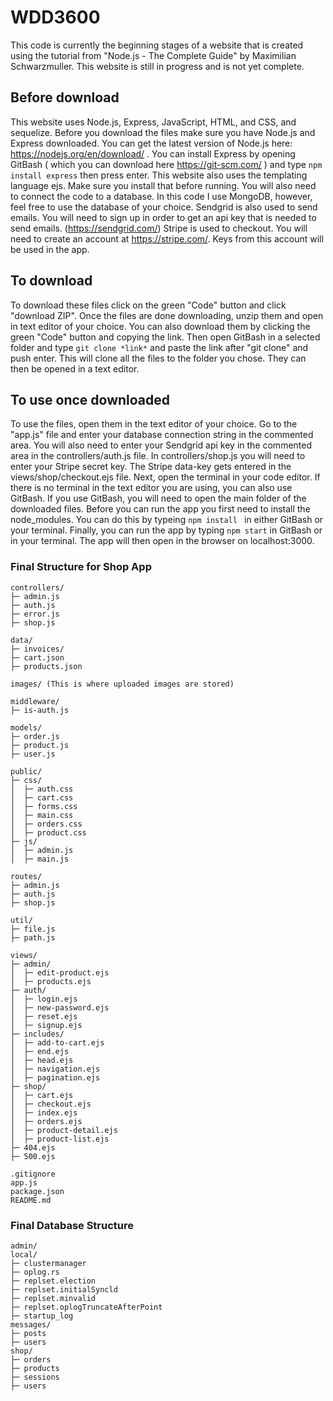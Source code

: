 # WDD3600
This code is currently the beginning stages of a website that is created using the tutorial from "Node.js - The Complete Guide" by Maximilian Schwarzmuller.
This website is still in progress and is not yet complete.

## Before download
This website uses Node.js, Express, JavaScript, HTML, and CSS, and sequelize. Before you download the files make sure you have Node.js and Express downloaded.
You can get the latest version of Node.js here: https://nodejs.org/en/download/ .
 You can install Express by opening GitBash ( which you can download here https://git-scm.com/ ) and type ```npm install express``` then press enter.
 This website also uses the templating language ejs. Make sure you install that before running.
 You will also need to connect the code to a database. In this code I use MongoDB, however, feel free to use the database of your choice. 
 Sendgrid is also used to send emails. You will need to sign up in order to get an api key that is needed to send emails. (https://sendgrid.com/)
 Stripe is used to checkout. You will need to create an account at https://stripe.com/. Keys from this account will be used in the app.

## To download
To download these files click on the green "Code" button and click "download ZIP". Once the files are done downloading, unzip them and open in text editor of your choice. You can also download them by clicking the green "Code" button and copying the link. Then open GitBash in a selected folder and type ```git clone *link*``` and paste the link after "git clone" and push enter. This will clone all the files to the folder you chose. They can then be opened in a text editor.



## To use once downloaded
To use the files, open them in the text editor of your choice. Go to the "app.js" file and enter your database connection string in the commented area. You will also need to enter your Sendgrid api key in the commented area in the controllers/auth.js file. In controllers/shop.js you will need to enter your Stripe secret key. The Stripe data-key gets entered in the views/shop/checkout.ejs file. Next, open the terminal in your code editor. If there is no terminal in the text editor you are using, you can also use GitBash. If you use GitBash, you will need to open the main folder of the downloaded files. Before you can run the app you first need to install the node_modules. You can do this by typeing ```npm install ``` in either GitBash or your terminal. Finally, you can run the app by typing ```npm start``` in GitBash or in your terminal. The app will then open in the browser on localhost:3000.

### Final Structure for Shop App
```
controllers/
├─ admin.js
├─ auth.js
├─ error.js
├─ shop.js

data/
├─ invoices/
├─ cart.json
├─ products.json

images/ (This is where uploaded images are stored)

middleware/
├─ is-auth.js

models/
├─ order.js
├─ product.js
├─ user.js

public/
├─ css/
│  ├─ auth.css
│  ├─ cart.css
│  ├─ forms.css
│  ├─ main.css
│  ├─ orders.css
│  ├─ product.css
├─ js/
│  ├─ admin.js
│  ├─ main.js

routes/
├─ admin.js
├─ auth.js
├─ shop.js

util/
├─ file.js
├─ path.js

views/
├─ admin/
│  ├─ edit-product.ejs
│  ├─ products.ejs
├─ auth/
│  ├─ login.ejs
│  ├─ new-password.ejs
│  ├─ reset.ejs
│  ├─ signup.ejs
├─ includes/
│  ├─ add-to-cart.ejs
│  ├─ end.ejs
│  ├─ head.ejs
│  ├─ navigation.ejs
│  ├─ pagination.ejs
├─ shop/
│  ├─ cart.ejs
│  ├─ checkout.ejs
│  ├─ index.ejs
│  ├─ orders.ejs
│  ├─ product-detail.ejs
│  ├─ product-list.ejs
├─ 404.ejs
├─ 500.ejs

.gitignore
app.js
package.json
README.md
```
### Final Database Structure
```
admin/
local/
├─ clustermanager
├─ oplog.rs
├─ replset.election
├─ replset.initialSyncld
├─ replset.minvalid
├─ replset.oplogTruncateAfterPoint
├─ startup_log
messages/
├─ posts
├─ users
shop/
├─ orders
├─ products
├─ sessions
├─ users
```
